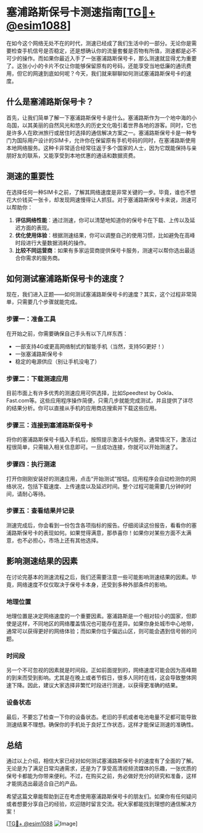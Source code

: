 # 塞浦路斯保号卡测速指南[[TG💪+ @esim1088](https://t.me/s/esim1088)]

在如今这个网络无处不在的时代，测速已经成了我们生活中的一部分。无论你是需要检查手机信号是否稳定，还是想确认你的流量套餐是否物有所值，测速都是必不可少的操作。而如果你最近入手了一张塞浦路斯保号卡，那么测速就显得尤为重要了。这张小小的卡片不仅让你能够保留原有的号码，还能享受当地低廉的通讯费用，但它的网速到底如何呢？今天，我们就来聊聊如何测试塞浦路斯保号卡的速度。

## 什么是塞浦路斯保号卡？

首先，让我们简单了解一下塞浦路斯保号卡是什么。塞浦路斯作为一个地中海的小岛国，以其美丽的自然风光和悠久的历史文化吸引着世界各地的游客。同时，它也是许多人在欧洲旅行或居住时选择的通信解决方案之一。塞浦路斯保号卡是一种专门为国际用户设计的SIM卡，允许你在保留原有手机号码的同时，在塞浦路斯使用本地网络服务。这种卡非常适合经常往返于多个国家的人士，因为它既能保持与亲朋好友的联系，又能享受到本地优惠的通话和数据资费。

## 测速的重要性

在选择任何一种SIM卡之前，了解其网络速度是非常关键的一步。毕竟，谁也不想花大价钱买一张卡，却发现网速慢得让人抓狂。对于塞浦路斯保号卡来说，测速可以帮助你：

1. **评估网络性能**：通过测速，你可以清楚地知道你的保号卡在下载、上传以及延迟方面的表现。
2. **优化使用体验**：根据测速结果，你可以调整自己的使用习惯，比如避免在高峰时段进行大量数据消耗的操作。
3. **比较不同运营商**：如果有多家运营商提供保号卡服务，测速可以帮你选出最适合你需求的服务商。

## 如何测试塞浦路斯保号卡的速度？

现在，我们进入正题——如何测试塞浦路斯保号卡的速度？其实，这个过程非常简单，只需要几个步骤就能完成。

### 步骤一：准备工具

在开始之前，你需要确保自己手头有以下几样东西：
- 一部支持4G或更高网络制式的智能手机（当然，支持5G更好！）
- 一张塞浦路斯保号卡
- 稳定的电源供应（别让手机没电了）

### 步骤二：下载测速应用

目前市面上有许多优秀的测速应用可供选择，比如Speedtest by Ookla、Fast.com等。这些应用程序操作简便，只需几步就能完成测试，并且提供了详尽的结果分析。你可以直接从手机的应用商店搜索并下载这些应用。

### 步骤三：连接到塞浦路斯保号卡

将你的塞浦路斯保号卡插入手机后，按照提示激活卡内服务。通常情况下，激活过程很简单，只需输入相关信息即可。一旦成功连接，你就可以开始测速了。

### 步骤四：执行测速

打开你刚刚安装好的测速应用，点击“开始测试”按钮。应用程序会自动检测你的网络状况，包括下载速度、上传速度以及延迟时间。整个过程可能需要几分钟的时间，请耐心等待。

### 步骤五：查看结果并记录

测速完成后，你会看到一份包含各项指标的报告。仔细阅读这份报告，看看你的塞浦路斯保号卡的表现如何。如果觉得满意，那恭喜你！如果你对某些方面不太满意，也不必担心，市场上还有其他选择。

## 影响测速结果的因素

在讨论完基本的测速流程之后，我们还需要注意一些可能影响测速结果的因素。毕竟，网络速度不仅仅取决于保号卡本身，还受到多种外部条件的影响。

### 地理位置

地理位置是决定网络速度的一个重要因素。塞浦路斯是一个相对较小的国家，但即使是这样，不同地区的网络覆盖情况也可能存在差异。如果你身处城市中心地带，通常可以获得更好的网络体验；而如果你位于偏远山区，则可能会遇到信号弱的问题。

### 时间段

另一个不可忽视的因素就是时间段。正如前面提到的，网络速度可能会因为高峰期的到来而受到影响。尤其是在晚上或者节假日，很多人同时在线，这会导致整体网速下降。因此，建议大家选择非繁忙时段进行测速，以获得更准确的结果。

### 设备状态

最后，不要忘了检查一下你的设备状态。老旧的手机或者电池电量不足都可能导致测速结果不理想。确保你的手机处于良好工作状态，这样才能保证测速的准确性。

## 总结

通过以上介绍，相信大家已经对如何测试塞浦路斯保号卡的速度有了全面的了解。无论是为了满足日常沟通需求，还是为了享受高清视频流媒体的乐趣，一张优质的保号卡都能为你带来便利。不过，在购买之前，务必做好充分的研究和准备，这样才能挑选出最适合自己的产品。

希望这篇文章能帮助到正在考虑使用塞浦路斯保号卡的朋友们。如果你有任何疑问或者想要分享自己的经验，欢迎随时留言交流。祝大家都能找到理想的通信解决方案！

[[TG💪+ @esim1088](https://t.me/s/esim1088) ![Image](https://i.postimg.cc/4NQfJmqS/Snipaste-2025-05-13-00-14-12.png)]